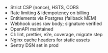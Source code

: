 - Strict CSP (nonce), HSTS, CORS
- Rate limiting & idempotency on billing
- Entitlements via Postgres (fallback MEM)
- Webhook uses raw body; signature verified
- OpenAPI maintained
- CI: lint, prettier, e2e, coverage, migrate step
- Nginx cache headers for static assets
- Sentry DSN set in prod
